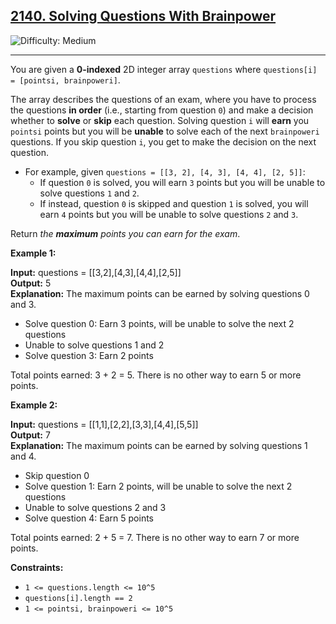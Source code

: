 ## [2140\. Solving Questions With Brainpower](https://leetcode.com/problems/solving-questions-with-brainpower)

![Difficulty: Medium](https://img.shields.io/badge/Difficulty-Medium-orange)

---

You are given a **0-indexed** 2D integer array `questions` where `questions[i] = [pointsi, brainpoweri]`.

The array describes the questions of an exam, where you have to process the questions **in order** (i.e., starting from question `0`) and make a decision whether to **solve** or **skip** each question. Solving question `i` will **earn** you `pointsi` points but you will be **unable** to solve each of the next `brainpoweri` questions. If you skip question `i`, you get to make the decision on the next question.

- For example, given `questions = [[3, 2], [4, 3], [4, 4], [2, 5]]`:
  - If question `0` is solved, you will earn `3` points but you will be unable to solve questions `1` and `2`.
  - If instead, question `0` is skipped and question `1` is solved, you will earn `4` points but you will be unable to solve questions `2` and `3`.

Return _the **maximum** points you can earn for the exam_.

**Example 1:**

**Input:** questions = \[\[3,2\],\[4,3\],\[4,4\],\[2,5\]\]\
**Output:** 5\
**Explanation:** The maximum points can be earned by solving questions 0 and 3.

- Solve question 0: Earn 3 points, will be unable to solve the next 2 questions
- Unable to solve questions 1 and 2
- Solve question 3: Earn 2 points

Total points earned: 3 + 2 = 5. There is no other way to earn 5 or more points.

**Example 2:**

**Input:** questions = \[\[1,1\],\[2,2\],\[3,3\],\[4,4\],\[5,5\]\]\
**Output:** 7\
**Explanation:** The maximum points can be earned by solving questions 1 and 4.

- Skip question 0
- Solve question 1: Earn 2 points, will be unable to solve the next 2 questions
- Unable to solve questions 2 and 3
- Solve question 4: Earn 5 points

Total points earned: 2 + 5 = 7. There is no other way to earn 7 or more points.

**Constraints:**

- `1 <= questions.length <= 10^5`
- `questions[i].length == 2`
- `1 <= pointsi, brainpoweri <= 10^5`
